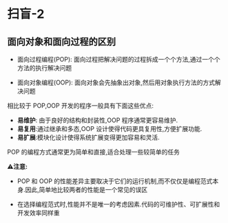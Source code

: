 # 扫盲-2

## 面向对象和面向过程的区别

- 面向过程编程(POP): 面向过程把解决问题的过程拆成一个个方法,通过一个个方法的执行解决问题

- 面向对象编程(OOP): 面向对象会先抽象出对象,然后用对象执行方法的方式解决问题

相比较于 POP,OOP 开发的程序一般具有下面这些优点:

- **易维护**: 由于良好的结构和封装性,OOP 程序通常更容易维护.
- **易复用**:通过继承和多态,OOP 设计使得代码更具复用性,方便扩展功能.
- **易扩展**:模块化设计使得系统扩展变得更加容易和灵活.

POP 的编程方式通常更为简单和直接,适合处理一些较简单的任务

⚠️**注意:**

- POP 和 OOP 的性能差异主要取决于它们的运行机制,而不仅仅是编程范式本身.因此,简单地比较两者的性能是一个常见的误区

- 在选择编程范式时,性能并不是唯一的考虑因素.代码的可维护性、可扩展性和开发效率同样重
